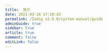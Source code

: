 ```yaml
---
title:  简介
date: 2021-03-16 17:19:43
permalink: /Zadig v2.0.0/system-manual/guide
adminGuide: true
sidebar: true
article: true
comment: false
editLink: false
---
```



